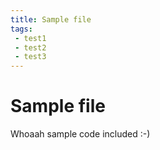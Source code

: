 ```yaml
---
title: Sample file
tags:
 - test1
 - test2
 - test3
---
```

# Sample file
Whoaah sample code included :-)